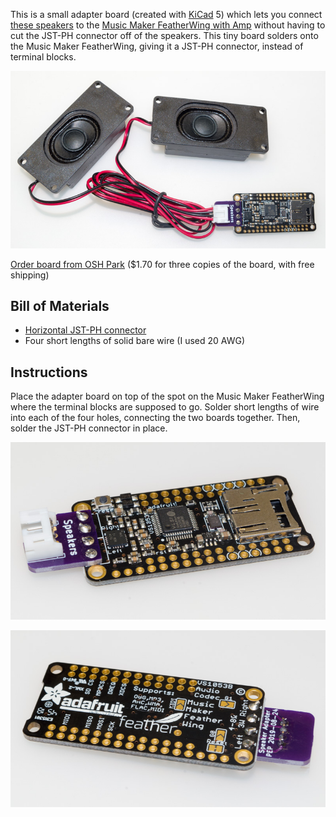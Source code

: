 This is a small adapter board (created with [KiCad][1] 5) which lets
you connect [these speakers][2] to the
[Music Maker FeatherWing with Amp][3] without having to cut the JST-PH
connector off of the speakers.  This tiny board solders onto the Music
Maker FeatherWing, giving it a JST-PH connector, instead of terminal
blocks.

![Music Maker FeatherWing with Speakers](photos/Music-Maker-with-Speakers.jpg)

[Order board from OSH Park][5] ($1.70 for three copies of the board, with free shipping)

## Bill of Materials

* [Horizontal JST-PH connector][4]
* Four short lengths of solid bare wire (I used 20 AWG)

## Instructions

Place the adapter board on top of the spot on the Music Maker
FeatherWing where the terminal blocks are supposed to go.  Solder
short lengths of wire into each of the four holes, connecting the two
boards together.  Then, solder the JST-PH connector in place.

![Speaker Adapter top](photos/Speaker-Adapter-top.jpg)

![Speaker Adapter bottom](photos/Speaker-Adapter-bottom.jpg)

[1]: http://kicad-pcb.org/
[2]: https://www.adafruit.com/product/1669
[3]: https://www.adafruit.com/product/3436
[4]: https://www.digikey.com/products/en?keywords=455-1721-ND
[5]: https://oshpark.com/shared_projects/vhWQE0V6

